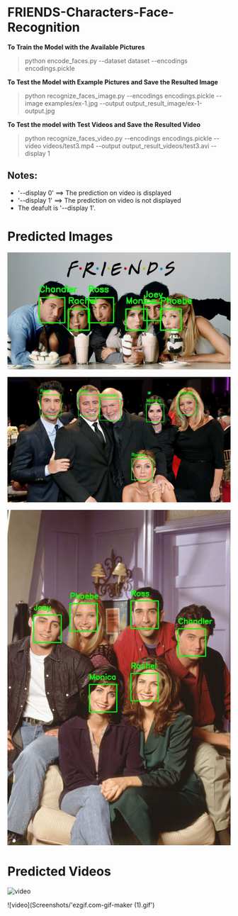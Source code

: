 # FRIENDS-Characters-Face-Recognition

**To Train the Model with the Available Pictures**

> python encode_faces.py --dataset dataset --encodings encodings.pickle


**To Test the Model with Example Pictures and Save the Resulted Image**

> python recognize_faces_image.py --encodings encodings.pickle --image examples/ex-1.jpg --output output_result_image/ex-1-output.jpg


**To Test the model with Test Videos and Save the Resulted Video**

> python recognize_faces_video.py --encodings encodings.pickle --video videos/test3.mp4 --output output_result_videos/test3.avi --display 1

## Notes:
- '--display 0' ==> The prediction on video is displayed
- '--display 1' ==> The prediction on video is not displayed
- The deafult is '--display 1'.

# Predicted Images

![Image](output_result_image/ex-1-output.jpg)

![Image](output_result_image/ex-14-output.jpg)

![Image](output_result_image/ex-3-output.jpg)

# Predicted Videos

![video](Screenshots/ezgif.com-gif-maker.gif)

![video](Screenshots/'ezgif.com-gif-maker (1).gif')
